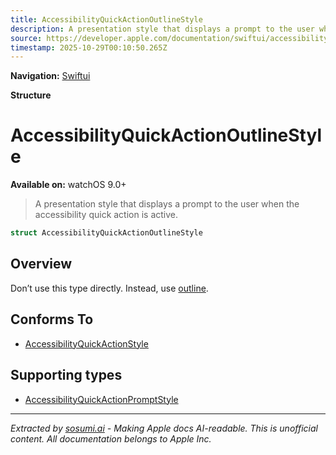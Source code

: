 ```yaml
---
title: AccessibilityQuickActionOutlineStyle
description: A presentation style that displays a prompt to the user when the accessibility quick action is active.
source: https://developer.apple.com/documentation/swiftui/accessibilityquickactionoutlinestyle
timestamp: 2025-10-29T00:10:50.265Z
---
```


**Navigation:** [Swiftui](/documentation/swiftui)

**Structure**

# AccessibilityQuickActionOutlineStyle

**Available on:** watchOS 9.0+

> A presentation style that displays a prompt to the user when the accessibility quick action is active.

```swift
struct AccessibilityQuickActionOutlineStyle
```

## Overview

Don’t use this type directly. Instead, use [outline](/documentation/swiftui/accessibilityquickactionstyle/outline).

## Conforms To

- [AccessibilityQuickActionStyle](/documentation/swiftui/accessibilityquickactionstyle)

## Supporting types

- [AccessibilityQuickActionPromptStyle](/documentation/swiftui/accessibilityquickactionpromptstyle)

---

*Extracted by [sosumi.ai](https://sosumi.ai) - Making Apple docs AI-readable.*
*This is unofficial content. All documentation belongs to Apple Inc.*
